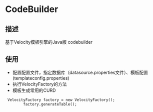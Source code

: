 # CodeBuilder

## 描述
基于Velocity模板引擎的Java版 codebuilder

## 使用
- 配置配置文件，指定数据库（datasource.properties文件）、模板配置(templateconfig.properties)
- 执行VelocityFactory的方法
- 模板生成常用的CURD

```
 VelocityFactory factory = new VelocityFactory();
        factory.generateTable();
```

